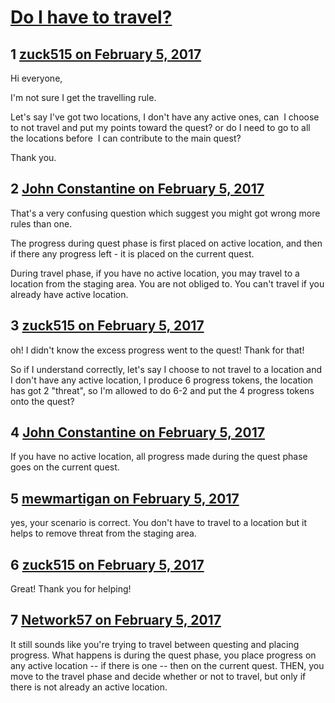 # [Do I have to travel?](https://community.fantasyflightgames.com/topic/241867-do-i-have-to-travel/)

## 1 [zuck515 on February 5, 2017](https://community.fantasyflightgames.com/topic/241867-do-i-have-to-travel/?do=findComment&comment=2626283)

Hi everyone,

I'm not sure I get the travelling rule.

Let's say I've got two locations, I don't have any active ones, can  I choose to not travel and put my points toward the quest? or do I need to go to all the locations before  I can contribute to the main quest?

Thank you.

## 2 [John Constantine on February 5, 2017](https://community.fantasyflightgames.com/topic/241867-do-i-have-to-travel/?do=findComment&comment=2626286)

That's a very confusing question which suggest you might got wrong more rules than one.

The progress during quest phase is first placed on active location, and then if there any progress left - it is placed on the current quest.

During travel phase, if you have no active location, you may travel to a location from the staging area. You are not obliged to. You can't travel if you already have active location.

## 3 [zuck515 on February 5, 2017](https://community.fantasyflightgames.com/topic/241867-do-i-have-to-travel/?do=findComment&comment=2626303)

oh! I didn't know the excess progress went to the quest! Thank for that!

So if I understand correctly, let's say I choose to not travel to a location and I don't have any active location, I produce 6 progress tokens, the location has got 2 "threat", so I'm allowed to do 6-2 and put the 4 progress tokens onto the quest? 

## 4 [John Constantine on February 5, 2017](https://community.fantasyflightgames.com/topic/241867-do-i-have-to-travel/?do=findComment&comment=2626313)

If you have no active location, all progress made during the quest phase goes on the current quest.

## 5 [mewmartigan on February 5, 2017](https://community.fantasyflightgames.com/topic/241867-do-i-have-to-travel/?do=findComment&comment=2626337)

yes, your scenario is correct. You don't have to travel to a location but it helps to remove threat from the staging area.

## 6 [zuck515 on February 5, 2017](https://community.fantasyflightgames.com/topic/241867-do-i-have-to-travel/?do=findComment&comment=2626339)

Great! Thank you for helping!

## 7 [Network57 on February 5, 2017](https://community.fantasyflightgames.com/topic/241867-do-i-have-to-travel/?do=findComment&comment=2626421)

It still sounds like you're trying to travel between questing and placing progress. What happens is during the quest phase, you place progress on any active location -- if there is one -- then on the current quest. THEN, you move to the travel phase and decide whether or not to travel, but only if there is not already an active location.

